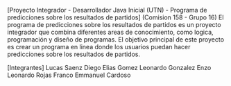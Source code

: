 [Proyecto Integrador - Desarrollador Java Inicial (UTN) - Programa de predicciones sobre los resultados de partidos] (Comision 158 - Grupo 16)
El programa de predicciones sobre los resultados de partidos es un proyecto integrador que combina diferentes areas de conocimiento, como logica, programación y diseño de programas. El objetivo principal de este proyecto es crear un programa en linea donde los usuarios puedan hacer predicciones sobre los resultados de partidos.

[Integrantes]
Lucas Saenz
Diego Elias Gomez
Leonardo Gonzalez
Enzo Leonardo Rojas
Franco Emmanuel Cardoso
